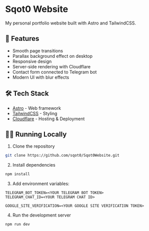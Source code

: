 # Sqot0 Website

My personal portfolio website built with Astro and TailwindCSS.

## 🚀 Features

- Smooth page transitions
- Parallax background effect on desktop
- Responsive design
- Server-side rendering with Cloudflare
- Contact form connected to Telegram bot
- Modern UI with blur effects

## 🛠️ Tech Stack

- [Astro](https://astro.build/) - Web framework
- [TailwindCSS](https://tailwindcss.com/) - Styling
- [Cloudflare](https://www.cloudflare.com/) - Hosting & Deployment

## 🏃‍♂️ Running Locally

1. Clone the repository

```bash
git clone https://github.com/sqot0/Sqot0Website.git
```

2. Install dependencies

```bash
npm install
```

3. Add environment variables:

```env
TELEGRAM_BOT_TOKEN=<YOUR TELEGRAM BOT TOKEN>
TELEGRAM_CHAT_ID=<YOUR TELEGRAM CHAT ID>

GOOGLE_SITE_VERIFICATION=<YOUR GOOGLE SITE VERIFICATION TOKEN>
```

4. Run the development server

```bash
npm run dev
```